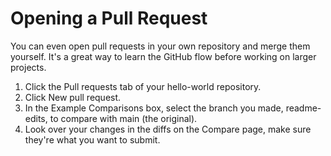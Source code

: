 # Opening a Pull Request
You can even open pull requests in your own repository and merge them yourself. It's a great way to learn the GitHub flow before working on larger projects.

1. Click the Pull requests tab of your hello-world repository.
2. Click New pull request.
3. In the Example Comparisons box, select the branch you made, readme-edits, to compare with main (the original).
4. Look over your changes in the diffs on the Compare page, make sure they're what you want to submit.
